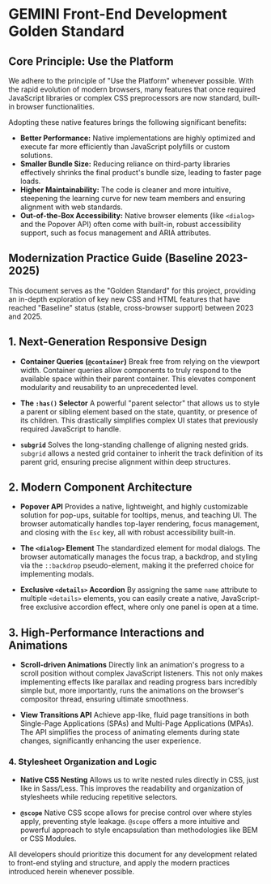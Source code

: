 # GEMINI Front-End Development Golden Standard

## Core Principle: Use the Platform

We adhere to the principle of "Use the Platform" whenever possible. With the rapid evolution of modern browsers, many features that once required JavaScript libraries or complex CSS preprocessors are now standard, built-in browser functionalities.

Adopting these native features brings the following significant benefits:

* **Better Performance:** Native implementations are highly optimized and execute far more efficiently than JavaScript polyfills or custom solutions.
* **Smaller Bundle Size:** Reducing reliance on third-party libraries effectively shrinks the final product's bundle size, leading to faster page loads.
* **Higher Maintainability:** The code is cleaner and more intuitive, steepening the learning curve for new team members and ensuring alignment with web standards.
* **Out-of-the-Box Accessibility:** Native browser elements (like `<dialog>` and the Popover API) often come with built-in, robust accessibility support, such as focus management and ARIA attributes.

## Modernization Practice Guide (Baseline 2023-2025)

This document serves as the "Golden Standard" for this project, providing an in-depth exploration of key new CSS and HTML features that have reached "Baseline" status (stable, cross-browser support) between 2023 and 2025.

## 1. Next-Generation Responsive Design

* **Container Queries (`@container`)**
    Break free from relying on the viewport width. Container queries allow components to truly respond to the available space within their parent container. This elevates component modularity and reusability to an unprecedented level.

* **The `:has()` Selector**
    A powerful "parent selector" that allows us to style a parent or sibling element based on the state, quantity, or presence of its children. This drastically simplifies complex UI states that previously required JavaScript to handle.

* **`subgrid`**
    Solves the long-standing challenge of aligning nested grids. `subgrid` allows a nested grid container to inherit the track definition of its parent grid, ensuring precise alignment within deep structures.

## 2. Modern Component Architecture

* **Popover API**
    Provides a native, lightweight, and highly customizable solution for pop-ups, suitable for tooltips, menus, and teaching UI. The browser automatically handles top-layer rendering, focus management, and closing with the `Esc` key, all with robust accessibility built-in.

* **The `<dialog>` Element**
    The standardized element for modal dialogs. The browser automatically manages the focus trap, a backdrop, and styling via the `::backdrop` pseudo-element, making it the preferred choice for implementing modals.

* **Exclusive `<details>` Accordion**
    By assigning the same `name` attribute to multiple `<details>` elements, you can easily create a native, JavaScript-free exclusive accordion effect, where only one panel is open at a time.

## 3. High-Performance Interactions and Animations

* **Scroll-driven Animations**
    Directly link an animation's progress to a scroll position without complex JavaScript listeners. This not only makes implementing effects like parallax and reading progress bars incredibly simple but, more importantly, runs the animations on the browser's compositor thread, ensuring ultimate smoothness.

* **View Transitions API**
    Achieve app-like, fluid page transitions in both Single-Page Applications (SPAs) and Multi-Page Applications (MPAs). The API simplifies the process of animating elements during state changes, significantly enhancing the user experience.

### 4. Stylesheet Organization and Logic

* **Native CSS Nesting**
    Allows us to write nested rules directly in CSS, just like in Sass/Less. This improves the readability and organization of stylesheets while reducing repetitive selectors.

* **`@scope`**
    Native CSS scope allows for precise control over where styles apply, preventing style leakage. `@scope` offers a more intuitive and powerful approach to style encapsulation than methodologies like BEM or CSS Modules.

All developers should prioritize this document for any development related to front-end styling and structure, and apply the modern practices introduced herein whenever possible.